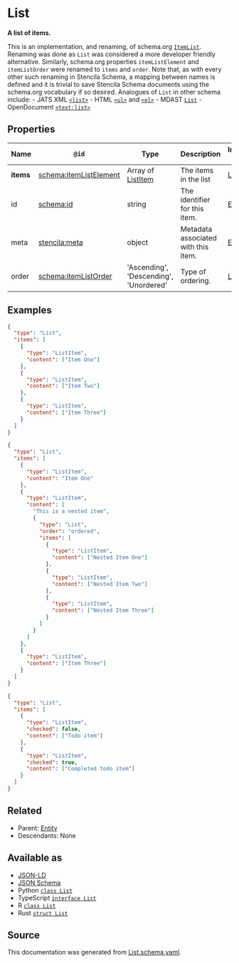 # List

**A list of items.**

This is an implementation, and renaming, of schema.org [`ItemList`](https://schema.org/ItemList). Renaming was done as `List` was considered a more developer friendly alternative. Similarly, schema.org properties `itemListElement` and `itemListOrder` were renamed to `items` and `order`. Note that, as with every other such renaming in Stencila Schema, a mapping between names is defined and it is trivial to save Stencila Schema documents using the schema.org vocabulary if so desired. Analogues of `List` in other schema include: - JATS XML [`<list>`](https://jats.nlm.nih.gov/articleauthoring/tag-library/1.2/element/list.html) - HTML [`<ul>`](https://developer.mozilla.org/en-US/docs/Web/HTML/Element/ul) and [`<ol>`](https://developer.mozilla.org/en-US/docs/Web/HTML/Element/ol) - MDAST [`List`](https://github.com/syntax-tree/mdast#list) - OpenDocument [`<text:list>`](http://docs.oasis-open.org/office/v1.2/os/OpenDocument-v1.2-os-part1.html#__RefHeading__1415148_253892949)

## Properties

| Name      | `@id`                                                        | Type                                   | Description                         | Inherited from      |
| --------- | ------------------------------------------------------------ | -------------------------------------- | ----------------------------------- | ------------------- |
| **items** | [schema:itemListElement](https://schema.org/itemListElement) | Array of [ListItem](ListItem.md)       | The items in the list               | [List](List.md)     |
| id        | [schema:id](https://schema.org/id)                           | string                                 | The identifier for this item.       | [Entity](Entity.md) |
| meta      | [stencila:meta](https://schema.stenci.la/meta.jsonld)        | object                                 | Metadata associated with this item. | [Entity](Entity.md) |
| order     | [schema:itemListOrder](https://schema.org/itemListOrder)     | 'Ascending', 'Descending', 'Unordered' | Type of ordering.                   | [List](List.md)     |

## Examples

```json
{
  "type": "List",
  "items": [
    {
      "type": "ListItem",
      "content": ["Item One"]
    },
    {
      "type": "ListItem",
      "content": ["Item Two"]
    },
    {
      "type": "ListItem",
      "content": ["Item Three"]
    }
  ]
}
```

```json
{
  "type": "List",
  "items": [
    {
      "type": "ListItem",
      "content": "Item One"
    },
    {
      "type": "ListItem",
      "content": [
        "This is a nested item",
        {
          "type": "List",
          "order": "ordered",
          "items": [
            {
              "type": "ListItem",
              "content": ["Nested Item One"]
            },
            {
              "type": "ListItem",
              "content": ["Nested Item Two"]
            },
            {
              "type": "ListItem",
              "content": ["Nested Item Three"]
            }
          ]
        }
      ]
    },
    {
      "type": "ListItem",
      "content": ["Item Three"]
    }
  ]
}
```

```json
{
  "type": "List",
  "items": [
    {
      "type": "ListItem",
      "checked": false,
      "content": ["Todo item"]
    },
    {
      "type": "ListItem",
      "checked": true,
      "content": ["Completed todo item"]
    }
  ]
}
```

## Related

- Parent: [Entity](Entity.md)
- Descendants: None

## Available as

- [JSON-LD](https://schema.stenci.la/ItemList.jsonld)
- [JSON Schema](https://schema.stenci.la/v1/List.schema.json)
- Python [`class List`](https://stencila.github.io/schema/python/docs/types.html#schema.types.ItemList)
- TypeScript [`interface List`](https://stencila.github.io/schema/ts/docs/interfaces/itemlist.html)
- R [`class List`](https://cran.r-project.org/web/packages/stencilaschema/stencilaschema.pdf)
- Rust [`struct List`](https://docs.rs/stencila-schema/latest/stencila_schema/struct.ItemList.html)

## Source

This documentation was generated from [List.schema.yaml](https://github.com/stencila/stencila/blob/master/schema/schema/List.schema.yaml).
